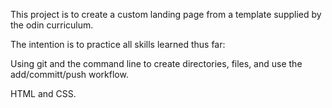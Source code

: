 This project is to create a custom landing page from a template supplied by the odin curriculum.

The intention is to practice all skills learned thus far:

Using git and the command line to create directories, files, and use the add/committ/push workflow.

HTML and CSS.

